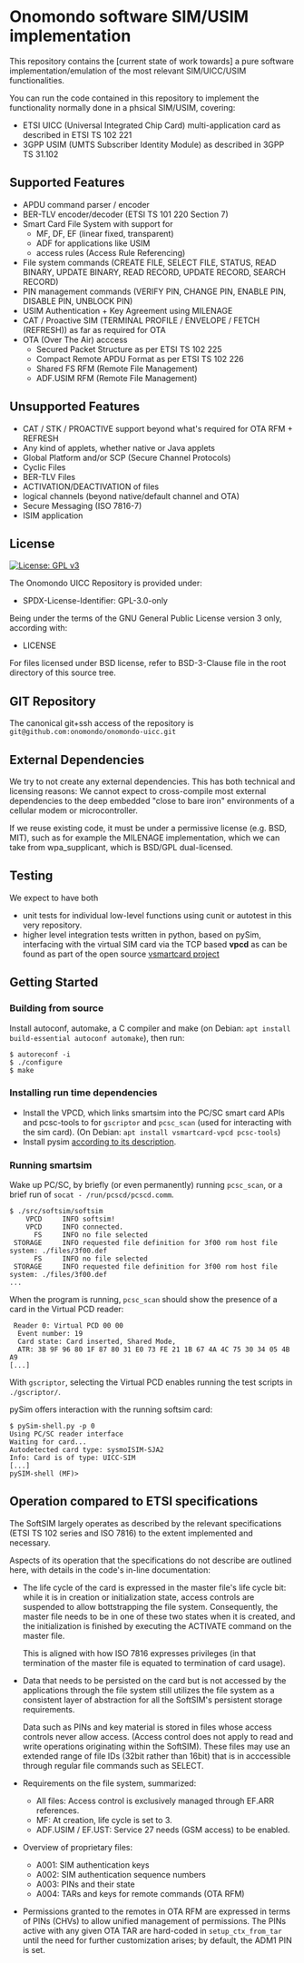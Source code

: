 Onomondo software SIM/USIM implementation
=========================================

This repository contains the [current state of work towards] a pure software
implementation/emulation of the most relevant SIM/UICC/USIM functionalities.

You can run the code contained in this repository to implement the functionality
normally done in a phsical SIM/USIM, covering:

* ETSI UICC (Universal Integrated Chip Card) multi-application card as described in ETSI TS 102 221
* 3GPP USIM (UMTS Subscriber Identity Module) as described in 3GPP TS 31.102


Supported Features
------------------

* APDU command parser / encoder
* BER-TLV encoder/decoder (ETSI TS 101 220 Section 7)
* Smart Card File System with support for
  * MF, DF, EF (linear fixed, transparent)
  * ADF for applications like USIM
  * access rules (Access Rule Referencing)
* File system commands (CREATE FILE, SELECT FILE, STATUS, READ BINARY, UPDATE BINARY, READ RECORD, UPDATE RECORD, SEARCH RECORD)
* PIN management commands (VERIFY PIN, CHANGE PIN, ENABLE PIN, DISABLE PIN, UNBLOCK PIN)
* USIM Authentication + Key Agreement using MILENAGE
* CAT / Proactive SIM (TERMINAL PROFILE / ENVELOPE / FETCH (REFRESH)) as far as required for OTA
* OTA (Over The Air) acccess
  * Secured Packet Structure as per ETSI TS 102 225
  * Compact Remote APDU Format as per ETSI TS 102 226
  * Shared FS RFM (Remote File Management)
  * ADF.USIM RFM (Remote File Management)

Unsupported Features
--------------------

* CAT / STK / PROACTIVE support beyond what's required for OTA RFM + REFRESH
* Any kind of applets, whether native or Java applets
* Global Platform and/or SCP (Secure Channel Protocols)
* Cyclic Files
* BER-TLV Files
* ACTIVATION/DEACTIVATION of files
* logical channels (beyond native/default channel and OTA)
* Secure Messaging (ISO 7816-7)
* ISIM application

License
-------

[![License: GPL v3](https://img.shields.io/badge/License-GPLv3-blue.svg)](https://www.gnu.org/licenses/gpl-3.0)

The Onomondo UICC Repository is provided under:

- SPDX-License-Identifier: GPL-3.0-only

Being under the terms of the GNU General Public License version 3 only,
according with:

- LICENSE

For files licensed under BSD license, refer to BSD-3-Clause file in the root directory of this source tree.


GIT Repository
--------------

The canonical git+ssh access of the repository is `git@github.com:onomondo/onomondo-uicc.git`


External Dependencies
---------------------

We try to not create any external dependencies.  This has both technical and licensing
reasons:  We cannot expect to cross-compile most external dependencies to the deep embedded
"close to bare iron" environments of a cellular modem or microcontroller.

If we reuse existing code, it must be under a permissive license (e.g. BSD, MIT), such
as for example the MILENAGE implementation, which we can take from wpa_supplicant, which is
BSD/GPL dual-licensed.


Testing
-------

We expect to have both

* unit tests for individual low-level functions using cunit or autotest in this very repository.
* higher level integration tests written in python, based on pySim, interfacing with the
  virtual SIM card via the TCP based **vpcd** as can be found as part of the open source
  [vsmartcard project](https://frankmorgner.github.io/vsmartcard/virtualsmartcard/README.html)

Getting Started
---------------

### Building from source

Install autoconf, automake, a C compiler and make
(on Debian: `apt install build-essential autoconf automake`),
then run:

```
$ autoreconf -i
$ ./configure
$ make
```

### Installing run time dependencies

* Install the VPCD, which links smartsim into the PC/SC smart card APIs and pcsc-tools to for `gscriptor` and `pcsc_scan` (used for interacting with the sim card).
  (On Debian: `apt install vsmartcard-vpcd pcsc-tools`)
* Install pysim [according to its description](https://git.osmocom.org/pysim/about/).

### Running smartsim

Wake up PC/SC, by briefly (or even permanently) running `pcsc_scan`, or a brief run of `socat - /run/pcscd/pcscd.comm`.

```
$ ./src/softsim/softsim
    VPCD     INFO softsim!
    VPCD     INFO connected.
      FS     INFO no file selected
 STORAGE     INFO requested file definition for 3f00 rom host file system: ./files/3f00.def
      FS     INFO no file selected
 STORAGE     INFO requested file definition for 3f00 rom host file system: ./files/3f00.def
...
```

When the program is running, `pcsc_scan` should show the presence of a card in the Virtual PCD reader:

```
 Reader 0: Virtual PCD 00 00
  Event number: 19
  Card state: Card inserted, Shared Mode,
  ATR: 3B 9F 96 80 1F 87 80 31 E0 73 FE 21 1B 67 4A 4C 75 30 34 05 4B A9
[...]
```

With `gscriptor`, selecting the Virtual PCD enables running the test scripts in `./gscriptor/`.

pySim offers interaction with the running softsim card:

```
$ pySim-shell.py -p 0
Using PC/SC reader interface
Waiting for card...
Autodetected card type: sysmoISIM-SJA2
Info: Card is of type: UICC-SIM
[...]
pySIM-shell (MF)>
```

Operation compared to ETSI specifications
-----------------------------------------

The SoftSIM largely operates as described by the relevant specifications
(ETSI TS 102 series and ISO 7816)
to the extent implemented and necessary.

Aspects of its operation that the specifications do not describe are outlined here,
with details in the code's in-line documentation:

* The life cycle of the card is expressed in the master file's life cycle bit:
  while it is in creation or initialization state, access controls are suspended to allow bottstrapping the file system.
  Consequently, the master file needs to be in one of these two states when it is created,
  and the initialization is finished by executing the ACTIVATE command on the master file.

  This is aligned with how ISO 7816 expresses privileges (in that termination of the master file is equated to termination of card usage).

* Data that needs to be persisted on the card
  but is not accessed by the applications through the file system
  still utilizes the file system as a consistent layer of abstraction for all the SoftSIM's persistent storage requirements.

  Data such as PINs and key material is stored in files whose access controls never allow access.
  (Access control does not apply to read and write operations originating within the SoftSIM).
  These files may use an extended range of file IDs (32bit rather than 16bit) that is in acccessible through regular file commands such as SELECT.

* Requirements on the file system, summarized:

  * All files: Access control is exclusively managed through EF.ARR references.
  * MF: At creation, life cycle is set to 3.
  * ADF.USIM / EF.UST: Service 27 needs (GSM access) to be enabled.

* Overview of proprietary files:
  * A001: SIM authentication keys
  * A002: SIM authentication sequence numbers
  * A003: PINs and their state
  * A004: TARs and keys for remote commands (OTA RFM)

* Permissions granted to the remotes in OTA RFM are expressed in terms of PINs (CHVs) to allow unified management of permissions.
  The PINs active with any given OTA TAR are hard-coded in `setup_ctx_from_tar` until the need for further customization arises;
  by default, the ADM1 PIN is set.
